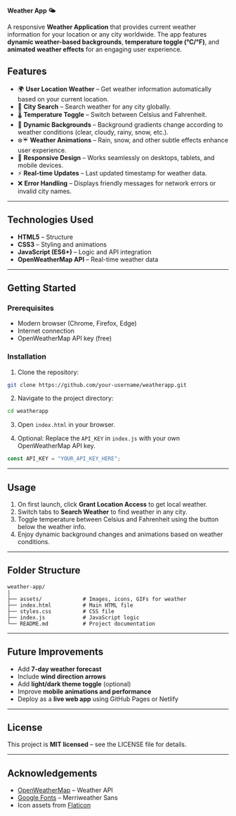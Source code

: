 **Weather App 🌤️**

A responsive **Weather Application** that provides current weather information for your location or any city worldwide. The app features **dynamic weather-based backgrounds**, **temperature toggle (°C/°F)**, and **animated weather effects** for an engaging user experience.

## **Features**

* 🌍 **User Location Weather** – Get weather information automatically based on your current location.
* 🔎 **City Search** – Search weather for any city globally.
* 🌡️ **Temperature Toggle** – Switch between Celsius and Fahrenheit.
* 🎨 **Dynamic Backgrounds** – Background gradients change according to weather conditions (clear, cloudy, rainy, snow, etc.).
* ❄️☔ **Weather Animations** – Rain, snow, and other subtle effects enhance user experience.
* 📱 **Responsive Design** – Works seamlessly on desktops, tablets, and mobile devices.
* ⚡ **Real-time Updates** – Last updated timestamp for weather data.
* ❌ **Error Handling** – Displays friendly messages for network errors or invalid city names.


---

## **Technologies Used**

* **HTML5** – Structure
* **CSS3** – Styling and animations
* **JavaScript (ES6+)** – Logic and API integration
* **OpenWeatherMap API** – Real-time weather data

---

## **Getting Started**

### **Prerequisites**

* Modern browser (Chrome, Firefox, Edge)
* Internet connection
* OpenWeatherMap API key (free)

### **Installation**

1. Clone the repository:

```bash
git clone https://github.com/your-username/weatherapp.git
```

2. Navigate to the project directory:

```bash
cd weatherapp
```

3. Open `index.html` in your browser.

4. Optional: Replace the `API_KEY` in `index.js` with your own OpenWeatherMap API key.

```js
const API_KEY = "YOUR_API_KEY_HERE";
```

---

## **Usage**

1. On first launch, click **Grant Location Access** to get local weather.
2. Switch tabs to **Search Weather** to find weather in any city.
3. Toggle temperature between Celsius and Fahrenheit using the button below the weather info.
4. Enjoy dynamic background changes and animations based on weather conditions.

---

## **Folder Structure**

```
weather-app/
│
├── assets/             # Images, icons, GIFs for weather
├── index.html          # Main HTML file
├── styles.css          # CSS file
├── index.js            # JavaScript logic
└── README.md           # Project documentation
```

---

## **Future Improvements**

* Add **7-day weather forecast**
* Include **wind direction arrows**
* Add **light/dark theme toggle** (optional)
* Improve **mobile animations and performance**
* Deploy as a **live web app** using GitHub Pages or Netlify

---

## **License**

This project is **MIT licensed** – see the LICENSE file for details.

---

## **Acknowledgements**

* [OpenWeatherMap](https://openweathermap.org/) – Weather API
* [Google Fonts](https://fonts.google.com/) – Merriweather Sans
* Icon assets from [Flaticon](https://www.flaticon.com/)


